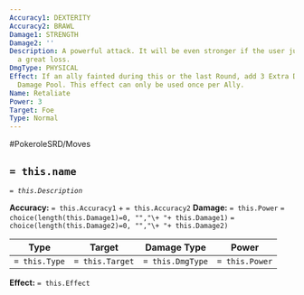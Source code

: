 ```yaml
---
Accuracy1: DEXTERITY
Accuracy2: BRAWL
Damage1: STRENGTH
Damage2: ''
Description: A powerful attack. It will be even stronger if the user just suffered
  a great loss.
DmgType: PHYSICAL
Effect: If an ally fainted during this or the last Round, add 3 Extra Dice to the
  Damage Pool. This effect can only be used once per Ally.
Name: Retaliate
Power: 3
Target: Foe
Type: Normal
---
```


#PokeroleSRD/Moves

## `= this.name` 
*`= this.Description`*

**Accuracy:** `= this.Accuracy1` + `= this.Accuracy2`
**Damage:** `= this.Power` `= choice(length(this.Damage1)=0, "","\+ "+ this.Damage1)` `= choice(length(this.Damage2)=0, "","\+ "+ this.Damage2)`

| Type          | Target          | Damage Type          | Power          |
| ------------- | --------------- | ---------------- | -------------- |
| `= this.Type` | `= this.Target` | `= this.DmgType` | `= this.Power` | 

**Effect:** `= this.Effect`